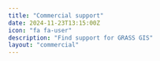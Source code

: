 ```yaml
---
title: "Commercial support"
date: 2024-11-23T13:15:00Z
icon: "fa fa-user"
description: "Find support for GRASS GIS"
layout: "commercial"
---
```


